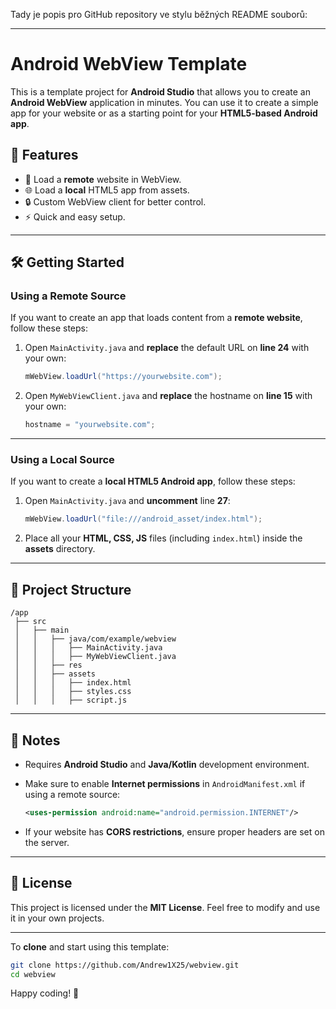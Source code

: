 Tady je popis pro GitHub repository ve stylu běžných README souborů:

---

# Android WebView Template

This is a template project for **Android Studio** that allows you to create an **Android WebView** application in minutes. You can use it to create a simple app for your website or as a starting point for your **HTML5-based Android app**.

## 🚀 Features

- 📱 Load a **remote** website in WebView.
- 🌐 Load a **local** HTML5 app from assets.
- 🔒 Custom WebView client for better control.
- ⚡ Quick and easy setup.

---

## 🛠 Getting Started

### Using a **Remote Source**
If you want to create an app that loads content from a **remote website**, follow these steps:

1. Open `MainActivity.java` and **replace** the default URL on **line 24** with your own:

   ```java
   mWebView.loadUrl("https://yourwebsite.com");
   ```

2. Open `MyWebViewClient.java` and **replace** the hostname on **line 15** with your own:

   ```java
   hostname = "yourwebsite.com";
   ```

---

### Using a **Local Source**
If you want to create a **local HTML5 Android app**, follow these steps:

1. Open `MainActivity.java` and **uncomment** line **27**:

   ```java
   mWebView.loadUrl("file:///android_asset/index.html");
   ```

2. Place all your **HTML, CSS, JS** files (including `index.html`) inside the **assets** directory.

---

## 📂 Project Structure

```
/app
 ├── src
 │   ├── main
 │   │   ├── java/com/example/webview
 │   │   │   ├── MainActivity.java
 │   │   │   ├── MyWebViewClient.java
 │   │   ├── res
 │   │   ├── assets
 │   │   │   ├── index.html
 │   │   │   ├── styles.css
 │   │   │   ├── script.js
```

---

## 📌 Notes

- Requires **Android Studio** and **Java/Kotlin** development environment.
- Make sure to enable **Internet permissions** in `AndroidManifest.xml` if using a remote source:

  ```xml
  <uses-permission android:name="android.permission.INTERNET"/>
  ```

- If your website has **CORS restrictions**, ensure proper headers are set on the server.

---

## 📜 License

This project is licensed under the **MIT License**. Feel free to modify and use it in your own projects.

---

To **clone** and start using this template:

```sh
git clone https://github.com/Andrew1X25/webview.git
cd webview
```

Happy coding! 🚀
